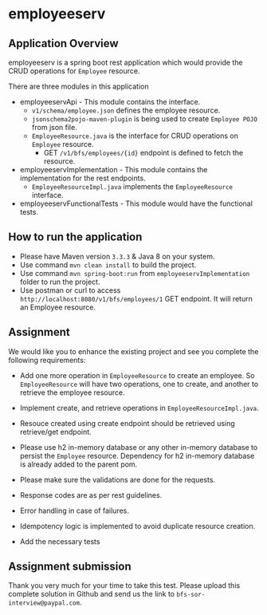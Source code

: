 # employeeserv

## Application Overview
employeeserv is a spring boot rest application which would 
provide the CRUD operations for `Employee` resource.

There are three modules in this application
- employeeservApi - This module contains the interface.
	- `v1/schema/employee.json` defines the employee resource.
	- `jsonschema2pojo-maven-plugin` is being used to create `Employee POJO` from json file.
	- `EmployeeResource.java` is the interface for CRUD operations on `Employee` resource.
		- GET `/v1/bfs/employees/{id}` endpoint is defined to fetch the resource.
- employeeservImplementation - This module contains the implementation for the rest endpoints.
	- `EmployeeResourceImpl.java` implements the `EmployeeResource` interface.
- employeeservFunctionalTests - This module would have the functional tests.

## How to run the application
- Please have Maven version `3.3.3` & Java 8 on your system.
- Use command `mvn clean install` to build the project.
- Use command `mvn spring-boot:run` from `employeeservImplementation` folder to run the project.
- Use postman or curl to access `http://localhost:8080/v1/bfs/employees/1` 
GET endpoint. It will return an Employee resource.

## Assignment
We would like you to enhance the existing project and see you complete the following requirements:

- Add one more operation in `EmployeeResource` to create an employee. 
So `EmployeeResource` will have two operations, 
one to create, and another to retrieve the employee resource.

- Implement create, and retrieve operations in `EmployeeResourceImpl.java`.
- Resouce created using create endpoint should be retrieved using retrieve/get endpoint.
- Please use h2 in-memory database or any other in-memory database to 
persist the `Employee` resource. Dependency for h2 in-memory database is 
already added to the parent pom.
- Please make sure the validations are done for the requests.
- Response codes are as per rest guidelines.
- Error handling in case of failures.
- Idempotency logic is implemented to avoid duplicate resource creation.
- Add the necessary tests 

## Assignment submission
Thank you very much for your time to take this test. 
Please upload this complete solution in Github and send us the 
link to `bfs-sor-interview@paypal.com`.
